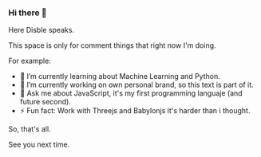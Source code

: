 ### Hi there 👋

Here Disble speaks.

This space is only for comment things that right now I'm doing.

For example:

- 🌱 I’m currently learning about Machine Learning and Python.
- 🔭 I’m currently working on own personal brand, so this text is part of it.
- 💬 Ask me about JavaScript, it's my first programming languaje (and future second).
- ⚡ Fun fact: Work with Threejs and Babylonjs it's harder than i thought.

So, that's all. 

See you next time.
<!--
**Disble/Disble** is a ✨ _special_ ✨ repository because its `README.md` (this file) appears on your GitHub profile.

Here are some ideas to get you started:

- 🔭 I’m currently working on ...
- 🌱 I’m currently learning ...
- 👯 I’m looking to collaborate on ...
- 🤔 I’m looking for help with ...
- 💬 Ask me about ...
- 📫 How to reach me: ...
- 😄 Pronouns: ...
- ⚡ Fun fact: ...
-->
